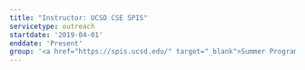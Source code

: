 ```yaml
---
title: "Instructor: UCSD CSE SPIS"
servicetype: outreach
startdate: '2019-04-01'
enddate: 'Present'
group: '<a href="https://spis.ucsd.edu/" target="_blank">Summer Program for Incoming Students (SPIS)</a>, CSE Department, UC San Diego'
---
```

